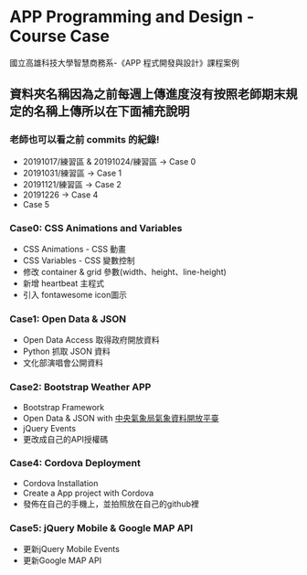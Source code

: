 # APP Programming and Design - Course Case
國立高雄科技大學智慧商務系-《APP 程式開發與設計》課程案例

## 資料夾名稱因為之前每週上傳進度沒有按照老師期末規定的名稱上傳所以在下面補充說明
### 老師也可以看之前 commits 的紀錄!
* 20191017/練習區 & 20191024/練習區 -> Case 0
* 20191031/練習區 -> Case 1
* 20191121/練習區 -> Case 2
* 20191226 -> Case 4
* Case 5
### Case0: CSS Animations and Variables
* CSS Animations - CSS 動畫
* CSS Variables - CSS 變數控制
* 修改 container & grid 參數(width、height、line-height)
* 新增 heartbeat 主程式
* 引入 fontawesome icon圖示

### Case1: Open Data & JSON
* Open Data Access 取得政府開放資料
* Python 抓取 JSON 資料
* 文化部演唱會公開資料

### Case2: Bootstrap Weather APP
* Bootstrap Framework
* Open Data & JSON with [中央氣象局氣象資料開放平臺](https://opendata.cwb.gov.tw/index)
* jQuery Events
* 更改成自己的API授權碼

### Case4: Cordova Deployment
* Cordova Installation
* Create a App project with Cordova
* 發佈在自己的手機上，並拍照放在自己的github裡

### Case5: jQuery Mobile & Google MAP API
* 更新jQuery Mobile Events
* 更新Google MAP API
